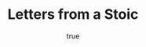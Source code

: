 ---
title: "Letters from a Stoic"
bookCover: "/assets/book-covers/letters-from-a-stoic.jpg"
slug: "letters-from-a-stoic"
bookAuthor: "Seneca"
rating: 10
amazonLink: ""
author:
  name: Rico Trebeljahr
  picture: "/assets/blog/profile.jpeg"
---